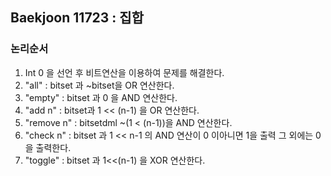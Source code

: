 ## Baekjoon 11723 : 집합

### 논리순서

 1. Int 0 을 선언 후 비트연산을 이용하여 문제를 해결한다.
  2. "all" :  bitset 과 ~bitset을 OR 연산한다.
  3. "empty" : bitset 과 0 을 AND 연산한다.
  4. "add n" : bitset과 1 << (n-1) 을 OR 연산한다.
  5. "remove n" : bitsetdml ~(1 < (n-1))을 AND 연산한다.
  6. "check n" : bitset 과 1 << n-1 의 AND 연산이 0 이아니면 1을 출력 그 외에는 0을 출력한다.
  7. "toggle" : bitset 과 1<<(n-1) 을 XOR 연산한다.
